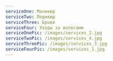 ```yaml
---
serviceOne: Маникюр
serviceTwo: Педикюр
serviceThree: Брови
serviceFour: Уходы за волосами
serviceOnePic: /images/services_2.jpg
serviceTwoPic: /images/services_4.jpg
serviceThreePic: /images/services_3.jpg
serviceFourPic: /images/services_1.jpg
---
```

